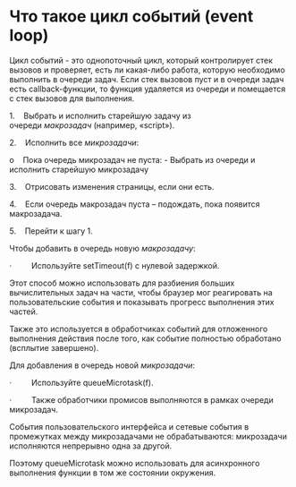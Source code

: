 # Что такое цикл событий (event loop)

Цикл событий - это однопоточный цикл, который контролирует стек вызовов и проверяет, есть ли какая-либо работа, которую необходимо выполнить в очереди задач. Если стек вызовов пуст и в очереди задач есть callback-функции, то функция удаляется из очереди и помещается с стек вызовов для выполнения.

1.    Выбрать и исполнить старейшую задачу из очереди _макрозадач_ (например, «script»).

2.    Исполнить все _микрозадачи_:

o    Пока очередь микрозадач не пуста: - Выбрать из очереди и исполнить старейшую микрозадачу

3.    Отрисовать изменения страницы, если они есть.

4.    Если очередь макрозадач пуста – подождать, пока появится макрозадача.

5.    Перейти к шагу 1.

Чтобы добавить в очередь новую _макрозадачу_:

·         Используйте setTimeout(f) с нулевой задержкой.

Этот способ можно использовать для разбиения больших вычислительных задач на части, чтобы браузер мог реагировать на пользовательские события и показывать прогресс выполнения этих частей.

Также это используется в обработчиках событий для отложенного выполнения действия после того, как событие полностью обработано (всплытие завершено).

Для добавления в очередь новой _микрозадачи_:

·         Используйте queueMicrotask(f).

·         Также обработчики промисов выполняются в рамках очереди микрозадач.

События пользовательского интерфейса и сетевые события в промежутках между микрозадачами не обрабатываются: микрозадачи исполняются непрерывно одна за другой.

Поэтому queueMicrotask можно использовать для асинхронного выполнения функции в том же состоянии окружения.
